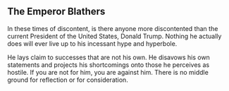 ## The Emperor Blathers
In these times of discontent, is there anyone more discontented than the current President of the United States, Donald Trump. Nothing he actually does will ever live up to his incessant hype and hyperbole.

He lays claim to successes that are not his own. He disavows his own statements and projects his shortcomings onto those he perceives as hostile. If you are not for him, you are against him. There is no middle ground for reflection or for consideration.